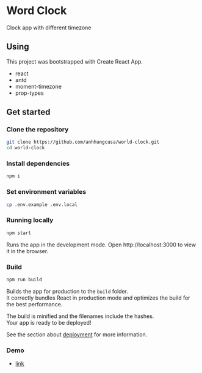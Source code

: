 # Word Clock

Clock app with different timezone

## Using

This project was bootstrapped with Create React App.

- react
- antd
- moment-timezone
- prop-types

## Get started

### Clone the repository

```bash
git clone https://github.com/anhhungcusa/world-clock.git
cd world-clock
```

### Install dependencies

```bash
npm i
```

### Set environment variables

```bash
cp .env.example .env.local
```

### Running locally

```bash
npm start
```

Runs the app in the development mode.
Open http://localhost:3000 to view it in the browser.

### Build

```bash
npm run build
```

Builds the app for production to the `build` folder.<br />
It correctly bundles React in production mode and optimizes the build for the best performance.

The build is minified and the filenames include the hashes.<br />
Your app is ready to be deployed!

See the section about [deployment](https://facebook.github.io/create-react-app/docs/deployment) for more information.

### Demo

- [link](https://worldclock-tz.web.app)